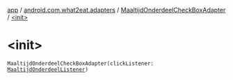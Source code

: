 [app](../../index.md) / [android.com.what2eat.adapters](../index.md) / [MaaltijdOnderdeelCheckBoxAdapter](index.md) / [&lt;init&gt;](./-init-.md)

# &lt;init&gt;

`MaaltijdOnderdeelCheckBoxAdapter(clickListener: `[`MaaltijdOnderdeelListener`](../-maaltijd-onderdeel-listener/index.md)`)`